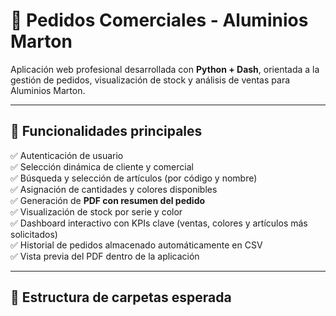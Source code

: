 # 🧾 Pedidos Comerciales - Aluminios Marton

Aplicación web profesional desarrollada con **Python + Dash**, orientada a la gestión de pedidos, visualización de stock y análisis de ventas para Aluminios Marton.

---

## 🚀 Funcionalidades principales

✅ Autenticación de usuario  
✅ Selección dinámica de cliente y comercial  
✅ Búsqueda y selección de artículos (por código y nombre)  
✅ Asignación de cantidades y colores disponibles  
✅ Generación de **PDF con resumen del pedido**  
✅ Visualización de stock por serie y color  
✅ Dashboard interactivo con KPIs clave (ventas, colores y artículos más solicitados)  
✅ Historial de pedidos almacenado automáticamente en CSV  
✅ Vista previa del PDF dentro de la aplicación  

---

## 📁 Estructura de carpetas esperada

